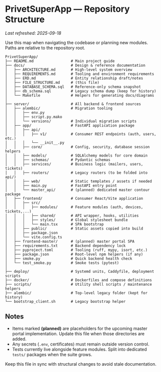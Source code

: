 # PrivetSuperApp — Repository Structure

_Last refreshed: 2025-09-18_

Use this map when navigating the codebase or planning new modules. Paths are relative to the repository root.

```
PrivetSuperApp/
├── README.md                 # Main project guide
├── docs/                     # Design & reference documentation
│   ├── ARCHITECTURE.md       # High-level system overview
│   ├── REQUIREMENTS.md       # Tooling and environment requirements
│   ├── ERD.md                # Entity relationship draft/notes
│   ├── FILE_STRUCTURE.md     # (this file)
│   ├── DATABASE_SCHEMA.sql   # Reference-only schema snapshot
│   ├── db_schema.sql         # Legacy schema dump (keep for history)
│   └── Makefile              # Helpers for generating docs/diagrams
│
├── server/                   # All backend & frontend sources
│   ├── alembic/              # Migration tooling
│   │   ├── env.py
│   │   ├── script.py.mako
│   │   └── versions/         # Individual migration scripts
│   ├── app/                  # FastAPI application package
│   │   ├── api/
│   │   │   ├── v1/           # Consumer REST endpoints (auth, users, etc.)
│   │   │   └── __init__.py
│   │   ├── core/             # Config, security, database session helpers
│   │   ├── models/           # SQLAlchemy models for core domain
│   │   ├── schemas/          # Pydantic schemas
│   │   ├── services/         # Business logic (mailers, users, tickets)
│   │   ├── routers/          # Legacy routers (to be folded into api/)
│   │   ├── web/              # Static templates / assets if needed
│   │   ├── main.py           # FastAPI entry point
│   │   └── master_api/       # (planned) dedicated master contour package
│   ├── frontend/             # Consumer React/Vite application
│   │   ├── src/
│   │   │   ├── modules/      # Feature modules (auth, devices, tickets,...)
│   │   │   ├── shared/       # API wrapper, hooks, utilities
│   │   │   ├── styles/       # Global stylesheet bundle
│   │   │   └── main.tsx      # SPA bootstrap
│   │   ├── public/           # Static assets copied into build
│   │   ├── package.json
│   │   └── vite.config.ts
│   ├── frontend-master/      # (planned) master portal SPA
│   ├── requirements.txt      # Backend dependency lock
│   ├── pyproject.toml        # Tooling (ruff, mypy, isort, etc.)
│   ├── package.json          # Root-level npm helpers (if any)
│   ├── smoke.py              # Quick backend health check
│   └── test_smoke.py         # Smoke tests (pytest)
│
├── deploy/                   # Systemd units, Caddyfile, deployment scripts
├── docker/                   # Dockerfiles and compose definitions
├── scripts/                  # Utility shell scripts / maintenance helpers
├── alembic/                  # Top-level legacy folder (kept for history)
└── bootstrap_client.sh       # Legacy bootstrap helper
```

## Notes

- Items marked **(planned)** are placeholders for the upcoming master portal implementation. Update this file when those directories are added.
- Any secrets (`.env`, certificates) must remain outside version control.
- Tests currently live alongside feature modules. Split into dedicated `tests/` packages when the suite grows.

Keep this file in sync with structural changes to avoid stale documentation.
